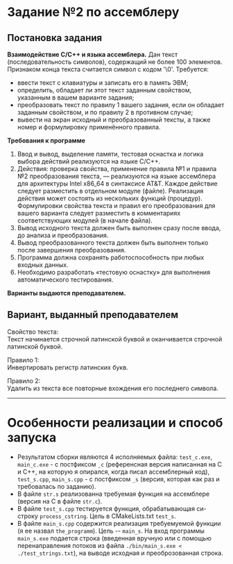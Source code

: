 # Задание №2 по ассемблеру
## Постановка задания
**Взаимодействие C/C++ и языка ассемблера.** Дан текст (последовательность символов), содержащий не более 100 элементов. Признаком конца
текста считается символ с кодом '\0'. Требуется:
* ввести текст с клавиатуры и записать его в память ЭВМ;
* определить, обладает ли этот текст заданным свойством, указанным в вашем варианте задания;
* преобразовать текст по правилу 1 вашего задания, если он обладает заданным свойством, и по правилу 2 в противном случае;
* вывести на экран исходный и преобразованный тексты, а также номер и формулировку применённого правила.  

**Требования к программе**  
1. Ввод и вывод, выделение памяти, тестовая оснастка и логика выбора действий реализуются на языке C/C++.
2. Действия: проверка свойства, применение правила №1 и правила №2 преобразования текста, –– реализуются на языке ассемблера для архитектуры Intel x86_64 в синтаксисе AT&T. Каждое действие следует разместить в отдельном модуле (файле). Реализация действия может состоять из нескольких функций (процедур). Формулировки свойства текста и правил его преобразования для вашего варианта следует разместить в комментариях соответствующих модулей (в начале файла).
3. Вывод исходного текста должен быть выполнен сразу после ввода, до анализа и преобразования.
4. Вывод преобразованного текста должен быть выполнен только после завершения преобразования.
5. Программа должна сохранять работоспособность при любых входных данных.
6. Необходимо разработать «тестовую оснастку» для выполнения автоматического тестирования.

**Варианты выдаются преподавателем.**
## Вариант, выданный преподавателем

Свойство текста:  
Текст начинается строчной латинской буквой и оканчивается строчной латинской буквой.

Правило 1:  
Инвертировать регистр латинских букв.

Правило 2:  
Удалить из текста все повторные вхождения его последнего символа.

---

# Особенности реализации и способ запуска
* Результатом сборки являются 4 исполняемых файла: `test_c.exe`, `main_c.exe` - с постфиксом `_c` (референсная версия написанная на C и C++, на которую я опирался, когда писал ассемблерный код), `test_s.cpp`, `main_s.cpp` - с постфиксом `_s` (версия, которая как раз и требовалась по заданию).
* В файле `str.s` реализованна требуемая функция на ассемблере (версия на C в файле `str.c`).
* В файле `test_s.cpp` тестируется функция, обрабатывающая си-строку `process_cstring`. Цель в CMakeLists.txt `test_s`.
* В файле `main_s.cpp` содержится реализация требуемуемой функции (я ее назвал `the_programm`). Цель -- `main_s`. На вход программы `main_s.exe` подается строка (введенная вручную или с помощью перенаправления потоков из файла `./bin/main_s.exe < ./test_strings.txt`), на выводе исходная и преоброзованная строка.
